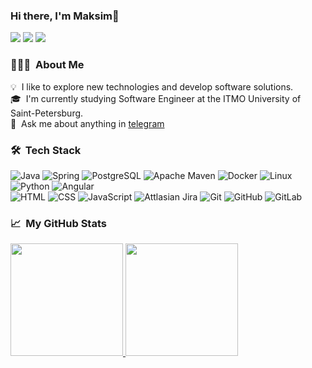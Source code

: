 ### Hi there, I'm Maksim👋 

<p>
<a href="mailto:mo.vasilev30@gmail.com"><img src="https://img.shields.io/badge/-mo.vasilev30@gmail.com-D14836?style=flat&logo=Gmail&logoColor=white"/></a>
<a href="https://t.me/bball_30"><img src="https://img.shields.io/badge/-@bball_30-26A5E4?style=flat&logo=Telegram&logoColor=white"/></a>
<a href="https://vk.com/bball_30"><img src="https://img.shields.io/badge/-Максим Васильев-0077FF?style=flat&logo=Vk&logoColor=white"/></a>
</p>

### 👨🏻‍💻 &nbsp;About Me

💡 &nbsp;I like to explore new technologies and develop software solutions.\
🎓 &nbsp;I'm currently studying Software Engineer at the ITMO University of Saint-Petersburg.\
💬 &nbsp;Ask me about anything in [telegram](https://t.me/bball_30)

### 🛠 &nbsp;Tech Stack

![Java](https://img.shields.io/badge/-Java-05122A?style=flat&logo=Java&logoColor=FFA518)
![Spring](https://img.shields.io/badge/-Spring-05122A?style=flat&logo=spring)
![PostgreSQL](https://img.shields.io/badge/-Postgresql-05122A?style=flat&logo=Postgresql)
![Apache Maven](https://img.shields.io/badge/-Apache%20Maven-05122A?style=flat&logo=Apache%20Maven)
![Docker](https://img.shields.io/badge/-Docker-05122A?style=flat&logo=Docker)
![Linux](https://img.shields.io/badge/-Linux-05122A?style=flat&logo=linux)
![Python](https://img.shields.io/badge/-Python-05122A?style=flat&logo=python)
![Angular](https://img.shields.io/badge/-Angular-05122A?style=flat&logo=Angular)\
![HTML](https://img.shields.io/badge/-HTML-05122A?style=flat&logo=HTML5)
![CSS](https://img.shields.io/badge/-CSS-05122A?style=flat&logo=CSS3&logoColor=1572B6)
![JavaScript](https://img.shields.io/badge/-JavaScript-05122A?style=flat&logo=javascript)
![Attlasian Jira](https://img.shields.io/badge/-Attlasian%20Jira-05122A?style=flat&logo=atlassian)
![Git](https://img.shields.io/badge/-Git-05122A?style=flat&logo=git)
![GitHub](https://img.shields.io/badge/-GitHub-05122A?style=flat&logo=github)
![GitLab](https://img.shields.io/badge/-GitLab-05122A?style=flat&logo=Gitlab)

### 📈 &nbsp;My GitHub Stats

<p>
<a href="https://github.com/bulat3103">
  <img height="180em" src="https://github-readme-stats-eight-theta.vercel.app/api?username=bball30&show_icons=true&theme=algolia&include_all_commits=true&count_private=true"/>
  <img height="180em" src="https://github-readme-stats-eight-theta.vercel.app/api/top-langs/?username=bball30&layout=compact&langs_count=8&theme=algolia"/>
</a>
</p>
